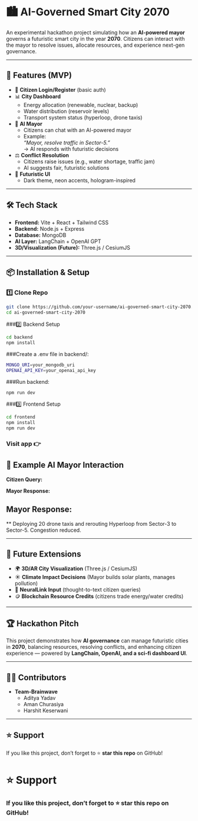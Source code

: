 # 🏙️ AI-Governed Smart City 2070

An experimental hackathon project simulating how an **AI-powered mayor** governs a futuristic smart city in the year **2070**. Citizens can interact with the mayor to resolve issues, allocate resources, and experience next-gen governance.

---

## 🚀 Features (MVP)

- 👤 **Citizen Login/Register** (basic auth)
- 📊 **City Dashboard**
  - Energy allocation (renewable, nuclear, backup)
  - Water distribution (reservoir levels)
  - Transport system status (hyperloop, drone taxis)
- 🤖 **AI Mayor**
  - Citizens can chat with an AI-powered mayor  
  - Example:  
    *“Mayor, resolve traffic in Sector-5.”*  
    → AI responds with futuristic decisions
- ⚖️ **Conflict Resolution**
  - Citizens raise issues (e.g., water shortage, traffic jam)  
  - AI suggests fair, futuristic solutions
- 🎨 **Futuristic UI**
  - Dark theme, neon accents, hologram-inspired

---

## 🛠 Tech Stack

- **Frontend:** Vite + React + Tailwind CSS  
- **Backend:** Node.js + Express  
- **Database:** MongoDB  
- **AI Layer:** LangChain + OpenAI GPT  
- **3D/Visualization (Future):** Three.js / CesiumJS  

---

## 📦 Installation & Setup

### 1️⃣ Clone Repo
```bash
git clone https://github.com/your-username/ai-governed-smart-city-2070.git
cd ai-governed-smart-city-2070
```
###2️⃣ Backend Setup
```bash
cd backend
npm install
```
###Create a .env file in backend/:
```bash
MONGO_URI=your_mongodb_uri
OPENAI_API_KEY=your_openai_api_key
```

###Run backend:
```bash
npm run dev
```
###3️⃣ Frontend Setup
```bash
cd frontend
npm install
npm run dev
```
### Visit app 👉

## 🤖 Example AI Mayor Interaction

**Citizen Query:**

**Mayor Response:**
## Mayor Response:
** Deploying 20 drone taxis and rerouting Hyperloop from Sector-3 to Sector-5. Congestion reduced.


---

## 🔮 Future Extensions

- 🌍 **3D/AR City Visualization** (Three.js / CesiumJS)  
- ☀️ **Climate Impact Decisions** (Mayor builds solar plants, manages pollution)  
- 🧠 **NeuralLink Input** (thought-to-text citizen queries)  
- 🪙 **Blockchain Resource Credits** (citizens trade energy/water credits)  

---

## 🏆 Hackathon Pitch

This project demonstrates how **AI governance** can manage futuristic cities in **2070**, balancing resources, resolving conflicts, and enhancing citizen experience — powered by **LangChain, OpenAI, and a sci-fi dashboard UI**.

---

## 👨‍💻 Contributors

- **Team-Brainwave**
  - Aditya Yadav  
  - Aman Churasiya  
  - Harshit Keserwani  

---

## ⭐ Support

If you like this project, don’t forget to ⭐ **star this repo** on GitHub!


# ⭐ Support
### If you like this project, don’t forget to ⭐ star this repo on GitHub!
